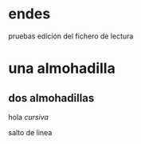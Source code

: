 # endes
pruebas
edición del fichero de lectura
# una almohadilla
## dos almohadillas
hola
*cursiva*

salto de linea
